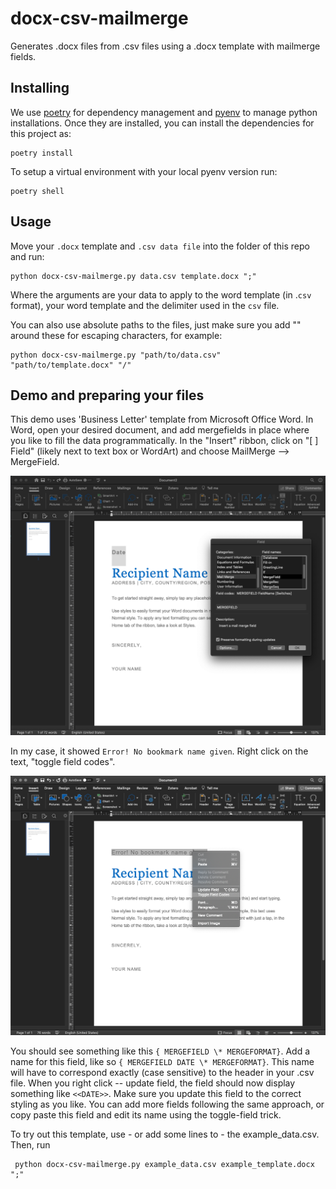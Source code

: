 # docx-csv-mailmerge

Generates .docx files from .csv files using a .docx template with mailmerge fields.

## Installing

We use [poetry](https://python-poetry.org/) for dependency management and
[pyenv](https://github.com/pyenv/pyenv) to manage python installations. Once
they are installed, you can install the dependencies for this project as:

    poetry install

To setup a virtual environment with your local pyenv version run:

    poetry shell

## Usage

Move your `.docx` template and `.csv data file` into the folder of this repo and run:

    python docx-csv-mailmerge.py data.csv template.docx ";"

Where the arguments are your data to apply to the word template (in .`csv` format), your word template and the delimiter used in the `csv` file.

You can also use absolute paths to the files, just make sure you add "" around these for escaping characters, for example:

    python docx-csv-mailmerge.py "path/to/data.csv" "path/to/template.docx" "/"

## Demo and preparing your files
This demo uses 'Business Letter' template from Microsoft Office Word. In Word, open your desired document, and add mergefields in place where you like to fill the data programmatically. In the "Insert" ribbon, click on "[ ] Field" (likely next to text box or WordArt) and choose MailMerge --> MergeField.

![Insert Field, Mailmerge, Mergefield](images/1_add_field.png)

In my case, it showed `Error! No bookmark name given`. Right click on the text, "toggle field codes".

![Rightcick, toggle field to show the fieldcode](images/2_toggle_field.png)

You should see something like this `{ MERGEFIELD \* MERGEFORMAT}`. Add a name for this field, like so `{ MERGEFIELD DATE \* MERGEFORMAT}`. This name will have to correspond exactly (case sensitive) to the header in your .csv file. When you right click -- update field, the field should now display something like `<<DATE>>`. Make sure you update this field to the correct styling as you like. You can add more fields following the same approach, or copy paste this field and edit its name using the toggle-field trick.

To try out this template, use - or add some lines to - the example_data.csv. Then, run

     python docx-csv-mailmerge.py example_data.csv example_template.docx ";"
